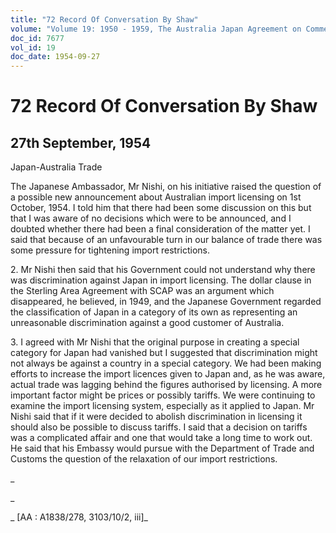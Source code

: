 ```yaml
---
title: "72 Record Of Conversation By Shaw"
volume: "Volume 19: 1950 - 1959, The Australia Japan Agreement on Commerce"
doc_id: 7677
vol_id: 19
doc_date: 1954-09-27
---
```


# 72 Record Of Conversation By Shaw

## 27th September, 1954

Japan-Australia Trade

The Japanese Ambassador, Mr Nishi, on his initiative raised the question of a possible new announcement about Australian import licensing on 1st October, 1954. I told him that there had been some discussion on this but that I was aware of no decisions which were to be announced, and I doubted whether there had been a final consideration of the matter yet. I said that because of an unfavourable turn in our balance of trade there was some pressure for tightening import restrictions.

2\. Mr Nishi then said that his Government could not understand why there was discrimination against Japan in import licensing. The dollar clause in the Sterling Area Agreement with SCAP was an argument which disappeared, he believed, in 1949, and the Japanese Government regarded the classification of Japan in a category of its own as representing an unreasonable discrimination against a good customer of Australia.

3\. I agreed with Mr Nishi that the original purpose in creating a special category for Japan had vanished but I suggested that discrimination might not always be against a country in a special category. We had been making efforts to increase the import licences given to Japan and, as he was aware, actual trade was lagging behind the figures authorised by licensing. A more important factor might be prices or possibly tariffs. We were continuing to examine the import licensing system, especially as it applied to Japan. Mr Nishi said that if it were decided to abolish discrimination in licensing it should also be possible to discuss tariffs. I said that a decision on tariffs was a complicated affair and one that would take a long time to work out. He said that his Embassy would pursue with the Department of Trade and Customs the question of the relaxation of our import restrictions.

_

_

_ [AA : A1838/278, 3103/10/2, iii]_
